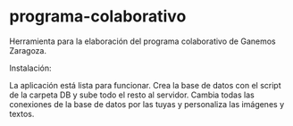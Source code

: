 programa-colaborativo
=====================

Herramienta para la elaboración del programa colaborativo de Ganemos Zaragoza.

Instalación:

La aplicación está lista para funcionar.
Crea la base de datos con el script de la carpeta DB y sube todo el resto al servidor. 
Cambia todas las conexiones de la base de datos por las tuyas y personaliza las imágenes y textos.
